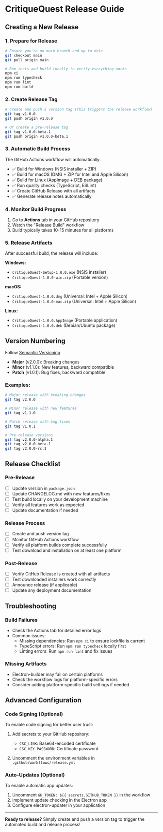 # CritiqueQuest Release Guide

## Creating a New Release

### 1. Prepare for Release
```bash
# Ensure you're on main branch and up to date
git checkout main
git pull origin main

# Run tests and build locally to verify everything works
npm ci
npm run typecheck
npm run lint
npm run build
```

### 2. Create Release Tag
```bash
# Create and push a version tag (this triggers the release workflow)
git tag v1.0.0
git push origin v1.0.0

# Or create a pre-release tag
git tag v1.0.0-beta.1
git push origin v1.0.0-beta.1
```

### 3. Automatic Build Process
The GitHub Actions workflow will automatically:
- ✅ Build for Windows (NSIS installer + ZIP)
- ✅ Build for macOS (DMG + ZIP for Intel and Apple Silicon)
- ✅ Build for Linux (AppImage + DEB package)
- ✅ Run quality checks (TypeScript, ESLint)
- ✅ Create GitHub Release with all artifacts
- ✅ Generate release notes automatically

### 4. Monitor Build Progress
1. Go to **Actions** tab in your GitHub repository
2. Watch the "Release Build" workflow
3. Build typically takes 10-15 minutes for all platforms

### 5. Release Artifacts
After successful build, the release will include:

**Windows:**
- `CritiqueQuest-Setup-1.0.0.exe` (NSIS installer)
- `CritiqueQuest-1.0.0-win.zip` (Portable version)

**macOS:**
- `CritiqueQuest-1.0.0.dmg` (Universal: Intel + Apple Silicon)
- `CritiqueQuest-1.0.0-mac.zip` (Universal: Intel + Apple Silicon)

**Linux:**
- `CritiqueQuest-1.0.0.AppImage` (Portable application)
- `CritiqueQuest-1.0.0.deb` (Debian/Ubuntu package)

## Version Numbering

Follow [Semantic Versioning](https://semver.org/):
- **Major** (v2.0.0): Breaking changes
- **Minor** (v1.1.0): New features, backward compatible
- **Patch** (v1.0.1): Bug fixes, backward compatible

### Examples:
```bash
# Major release with breaking changes
git tag v2.0.0

# Minor release with new features
git tag v1.1.0

# Patch release with bug fixes
git tag v1.0.1

# Pre-release versions
git tag v2.0.0-alpha.1
git tag v2.0.0-beta.1
git tag v2.0.0-rc.1
```

## Release Checklist

### Pre-Release
- [ ] Update version in `package.json`
- [ ] Update CHANGELOG.md with new features/fixes
- [ ] Test build locally on your development machine
- [ ] Verify all features work as expected
- [ ] Update documentation if needed

### Release Process
- [ ] Create and push version tag
- [ ] Monitor GitHub Actions workflow
- [ ] Verify all platform builds complete successfully
- [ ] Test download and installation on at least one platform

### Post-Release
- [ ] Verify GitHub Release is created with all artifacts
- [ ] Test downloaded installers work correctly
- [ ] Announce release (if applicable)
- [ ] Update any deployment documentation

## Troubleshooting

### Build Failures
- Check the Actions tab for detailed error logs
- Common issues:
  - Missing dependencies: Run `npm ci` to ensure lockfile is current
  - TypeScript errors: Run `npm run typecheck` locally first
  - Linting errors: Run `npm run lint` and fix issues

### Missing Artifacts
- Electron-builder may fail on certain platforms
- Check the workflow logs for platform-specific errors
- Consider adding platform-specific build settings if needed

## Advanced Configuration

### Code Signing (Optional)
To enable code signing for better user trust:

1. Add secrets to your GitHub repository:
   - `CSC_LINK`: Base64-encoded certificate
   - `CSC_KEY_PASSWORD`: Certificate password

2. Uncomment the environment variables in `.github/workflows/release.yml`

### Auto-Updates (Optional)
To enable automatic app updates:

1. Uncomment `GH_TOKEN: ${{ secrets.GITHUB_TOKEN }}` in the workflow
2. Implement update checking in the Electron app
3. Configure electron-updater in your application

---

**Ready to release?** Simply create and push a version tag to trigger the automated build and release process!